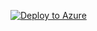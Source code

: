 [![Deploy to Azure](https://azuredeploy.net/deploybutton.png)](https://portal.azure.com/#create/Microsoft.Template/uri/https%3A%2F%2Fraw.githubusercontent.com%2Fsrijaallam%2FAzure-testdrive%2Fmain%2Fvwan%2Fscenario2%2FAzureActivePassive%2Fazuredeploy.json)
